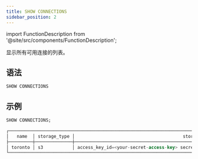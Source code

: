 ```yaml
---
title: SHOW CONNECTIONS
sidebar_position: 2
---
```

import FunctionDescription from '@site/src/components/FunctionDescription';

<FunctionDescription description="引入或更新于：v1.2.208"/>

显示所有可用连接的列表。

## 语法

```sql
SHOW CONNECTIONS
```

## 示例

```sql
SHOW CONNECTIONS;

┌────────────────────────────────────────────────────────────────────────────────────────────────────────────┐
│   name  │ storage_type │                                         storage_params                            │
├─────────┼──────────────┼───────────────────────────────────────────────────────────────────────────────────┤
│ toronto │ s3           │ access_key_id=<your-secret-access-key> secret_access_key=<your-secret-access-key> │
└────────────────────────────────────────────────────────────────────────────────────────────────────────────┘
```